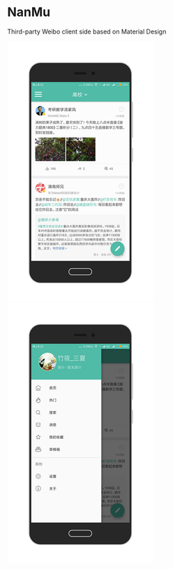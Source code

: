 # NanMu

Third-party Weibo client side based on Material Design


![导航栏](https://github.com/PhoeBe-NanMu/NanMu/blob/main/navigationview.png "导航栏")
![主界面浏览列表](https://github.com/PhoeBe-NanMu/NanMu/blob/main/main.png "主界面浏览列表")

